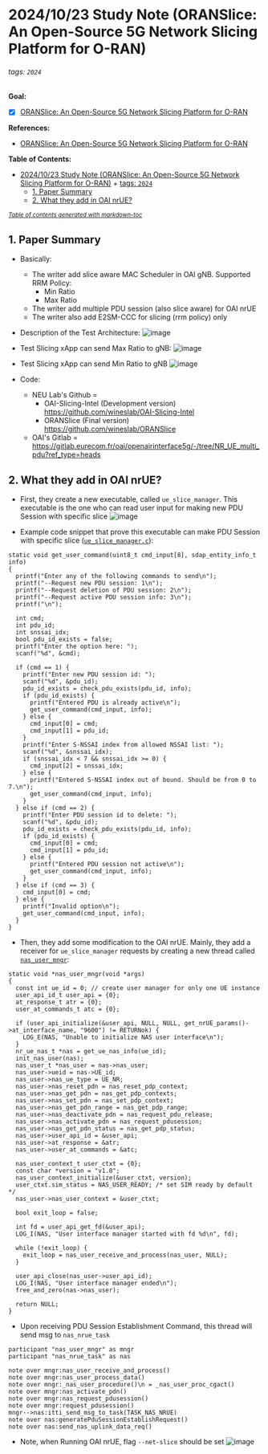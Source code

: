 # 2024/10/23 Study Note (ORANSlice: An Open-Source 5G Network Slicing Platform for O-RAN)

###### tags: `2024`


**Goal:**
- [x] [ORANSlice: An Open-Source 5G Network Slicing Platform for
O-RAN](#1-Paper-Summary)

**References:**
- [ORANSlice: An Open-Source 5G Network Slicing Platform for O-RAN](https://arxiv.org/abs/2410.12978)

**Table of Contents:**
- [2024/10/23 Study Note (ORANSlice: An Open-Source 5G Network Slicing Platform for O-RAN)](#2024-10-23-study-note--oranslice--an-open-source-5g-network-slicing-platform-for-o-ran-)
          + [tags: `2024`](#tags---2024-)
  * [1. Paper Summary](#1-paper-summary)
  * [2. What they add in OAI nrUE?](#2-what-they-add-in-oai-nrue)

<small><i><a href='http://ecotrust-canada.github.io/markdown-toc/'>Table of contents generated with markdown-toc</a></i></small>


## 1. Paper Summary

- Basically:
    -  The writer add slice aware MAC Scheduler in OAI gNB. Supported RRM Policy:
        -  Min Ratio
        -  Max Ratio
    -  The writer add multiple PDU session (also slice aware) for OAI nrUE
    -  The writer also add E2SM-CCC for slicing (rrm policy) only

- Description of the Test Architecture:
![image](https://hackmd.io/_uploads/r1PDBz8l1g.png)

- Test Slicing xApp can send Max Ratio to gNB:
![image](https://hackmd.io/_uploads/rkei6rfUgJx.png)

- Test Slicing xApp can send Min Ratio to gNB
![image](https://hackmd.io/_uploads/r1El8M8gkg.png)

- Code: 
    - NEU Lab's Github =
        - OAI-Slicing-Intel (Development version) https://github.com/wineslab/OAI-Slicing-Intel
        - ORANSlice (Final version) https://github.com/wineslab/ORANSlice
    - OAI's Gitlab = https://gitlab.eurecom.fr/oai/openairinterface5g/-/tree/NR_UE_multi_pdu?ref_type=heads

## 2. What they add in OAI nrUE?

- First, they create a new executable, called `ue_slice_manager`. This executable is the one who can read user input for making new PDU Session with specific slice
![image](https://hackmd.io/_uploads/S1HdqQLlke.png)

- Example code snippet that prove this executable can make PDU Session with specific slice ([`ue_slice_manager.c`](https://github.com/wineslab/OAI-Slicing-Intel/blob/NR_UE_multi_pdusession/openair2/SLICING/ue_slice_manager.c#L68C1-L119C2)):
```c=68
static void get_user_command(uint8_t cmd_input[8], sdap_entity_info_t info)
{
  printf("Enter any of the following commands to send\n");
  printf("--Request new PDU session: 1\n");
  printf("--Request deletion of PDU session: 2\n");
  printf("--Request active PDU session info: 3\n");
  printf("\n");

  int cmd;
  int pdu_id;
  int snssai_idx;
  bool pdu_id_exists = false;
  printf("Enter the option here: ");
  scanf("%d", &cmd);

  if (cmd == 1) {
    printf("Enter new PDU session id: ");
    scanf("%d", &pdu_id);
    pdu_id_exists = check_pdu_exists(pdu_id, info);
    if (pdu_id_exists) {
      printf("Entered PDU is already active\n");
      get_user_command(cmd_input, info);
    } else {
      cmd_input[0] = cmd;
      cmd_input[1] = pdu_id;
    }
    printf("Enter S-NSSAI index from allowed NSSAI list: ");
    scanf("%d", &snssai_idx);
    if (snssai_idx < 7 && snssai_idx >= 0) {
      cmd_input[2] = snssai_idx;
    } else {
      printf("Entered S-NSSAI index out of bound. Should be from 0 to 7.\n");
      get_user_command(cmd_input, info);
    }
  } else if (cmd == 2) {
    printf("Enter PDU session id to delete: ");
    scanf("%d", &pdu_id);
    pdu_id_exists = check_pdu_exists(pdu_id, info);
    if (pdu_id_exists) {
      cmd_input[0] = cmd;
      cmd_input[1] = pdu_id;
    } else {
      printf("Entered PDU session not active\n");
      get_user_command(cmd_input, info);
    } 
  } else if (cmd == 3) {
    cmd_input[0] = cmd;
  } else {
    printf("Invalid option\n");
    get_user_command(cmd_input, info);
  }
}
```

- Then, they add some modification to the OAI nrUE. Mainly, they add a receiver for `ue_slice_manager` requests by creating a new thread called [`nas_user_mngr`](https://gitlab.eurecom.fr/oai/openairinterface5g/-/blob/NR_UE_multi_pdu/openair3/NAS/NR_UE/nr_nas_msg_sim.c#L1665):
```c=1665
static void *nas_user_mngr(void *args)
{
  const int ue_id = 0; // create user manager for only one UE instance
  user_api_id_t user_api = {0};
  at_response_t atr = {0};
  user_at_commands_t atc = {0};

  if (user_api_initialize(&user_api, NULL, NULL, get_nrUE_params()->at_interface_name, "9600") != RETURNok) {
    LOG_E(NAS, "Unable to initialize NAS user interface\n");
  }
  nr_ue_nas_t *nas = get_ue_nas_info(ue_id);
  init_nas_user(nas);
  nas_user_t *nas_user = nas->nas_user;
  nas_user->ueid = nas->UE_id;
  nas_user->nas_ue_type = UE_NR;
  nas_user->nas_reset_pdn = nas_reset_pdp_context;
  nas_user->nas_get_pdn = nas_get_pdp_contexts;
  nas_user->nas_set_pdn = nas_set_pdp_context;
  nas_user->nas_get_pdn_range = nas_get_pdp_range;
  nas_user->nas_deactivate_pdn = nas_request_pdu_release;
  nas_user->nas_activate_pdn = nas_request_pdusession;
  nas_user->nas_get_pdn_status = nas_get_pdp_status;
  nas_user->user_api_id = &user_api;
  nas_user->at_response = &atr;
  nas_user->user_at_commands = &atc;

  nas_user_context_t user_ctxt = {0};
  const char *version = "v1.0";
  nas_user_context_initialize(&user_ctxt, version);
  user_ctxt.sim_status = NAS_USER_READY; /* set SIM ready by default */
  nas_user->nas_user_context = &user_ctxt;

  bool exit_loop = false;

  int fd = user_api_get_fd(&user_api);
  LOG_I(NAS, "User interface manager started with fd %d\n", fd);

  while (!exit_loop) {
    exit_loop = nas_user_receive_and_process(nas_user, NULL);
  }

  user_api_close(nas_user->user_api_id);
  LOG_I(NAS, "User interface manager ended\n");
  free_and_zero(nas->nas_user);

  return NULL;
}
```

- Upon receiving PDU Session Establishment Command, this thread will send msg to `nas_nrue_task`
```plantuml
participant "nas_user_mngr" as mngr
participant "nas_nrue_task" as nas

note over mngr:nas_user_receive_and_process()
note over mngr:nas_user_process_data()
note over mngr:_nas_user_procedure()\n = _nas_user_proc_cgact()
note over mngr:nas_activate_pdn()
note over mngr:nas_request_pdusession()
note over mngr:request_pdusession()
mngr-->nas:itti_send_msg_to_task(TASK_NAS_NRUE)
note over nas:generatePduSessionEstablishRequest()
note over nas:send_nas_uplink_data_req()
```

- Note, when Running OAI nrUE, flag `--net-slice` should be set
![image](https://hackmd.io/_uploads/SyNnbEIx1x.png)
